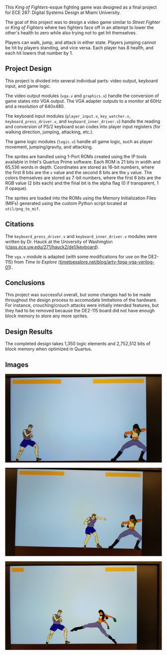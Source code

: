This *King of Fighters*-esque fighting game was designed as a final project for ECE 287: Digital Systems Design at Miami University.

The goal of this project was to design a video game similar to *Street Fighter* or *King of Fighters* where two fighters face off in an attempt to lower the other's health to zero while also trying not to get hit themselves.

Players can walk, jump, and attack in either state.  Players jumping cannot be hit by players standing, and vice versa.  Each player has 8 health, and each hit lowers that number by 1.

## Project Design

This project is divided into several individual parts: video output, keyboard input, and game logic.

The video output modules (`vga.v` and `graphics.v`) handle the conversion of game states into VGA output.  The VGA adapter outputs to a monitor at 60Hz and a resolution of 640x480.

The keyboard input modules (`player_input.v`, `key_watcher.v`, `keyboard_press_driver.v`, and `keyboard_inner_driver.v`) handle the reading and conversion of PS/2 keyboard scan codes into player input registers (for walking direction, jumping, attacking, etc.).

The game logic modules (`logic.v`) handle all game logic, such as player movement, jumping/gravity, and attacking.

The sprites are handled using 1-Port ROMs created using the IP tools available in Intel's Quartus Prime software.  Each ROM is 21 bits in width and 65,536 words in depth.  Coordinates are stored as 16-bit numbers, where the first 8 bits are the `x` value and the second 8 bits are the `y` value.  The colors themselves are stored as 7-bit numbers, where the first 6 bits are the RGB value (2 bits each) and the final bit is the alpha flag (0 if transparent, 1 if opaque).

The sprites are loaded into the ROMs using the Memory Initialization Files (MIFs) generated using the custom Python script located at `util/png_to_mif`.

## Citations

The `keyboard_press_driver.v` and `keyboard_inner_driver.v` modules were written by Dr. Hauck at the University of Washington ([class.ece.uw.edu/271/hauck2/de1/keyboard](https://class.ece.uw.edu/271/hauck2/de1/keyboard/KeyboardFiles.zip)).

The `vga.v` module is adapted (with some modifications for use on the DE2-115) from *Time to Explore* ([timetoexplore.net/blog/arty-fpga-vga-verilog-01](https://timetoexplore.net/blog/arty-fpga-vga-verilog-01)).

## Conclusions

This project was successful overall, but some changes had to be made throughout the design process to accomodate limitations of the hardware.  For instance, crouching/crouch attacks were initially intended features, but they had to be removed because the DE2-115 board did not have enough block memory to store any more sprites.

## Design Results

The completed design takes 1,350 logic elements and 2,752,512 bits of block memory when optimized in Quartus.

## Images

![Game starting](https://raw.githubusercontent.com/chrisblutz/digital-design-project/master/images/game.jpg)

![Player 1 attacking](https://raw.githubusercontent.com/chrisblutz/digital-design-project/master/images/game_p1_attack.jpg)

![Player 2 attacking](https://raw.githubusercontent.com/chrisblutz/digital-design-project/master/images/game_p2_attack.jpg)
